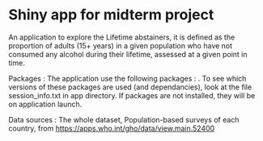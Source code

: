# Shiny app for midterm project
An application to explore the Lifetime abstainers, it is defined as the proportion of adults (15+ years) in a given population who have not consumed any alcohol during their lifetime, assessed at a given point in time. 

Packages : The application use the following packages : . To see which versions of these packages are used (and dependancies), look at the file session_info.txt in app directory. If packages are not installed, they will be on application launch.

Data sources : The whole dataset, Population-based surveys of each country, from https://apps.who.int/gho/data/view.main.52400 
